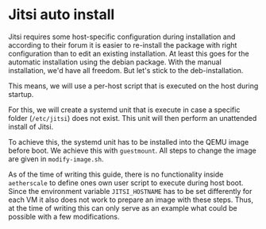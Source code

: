 Jitsi auto install
==================

Jitsi requires some host-specific configuration during installation and
according to their forum it is easier to re-install the package with right
configuration than to edit an existing installation.
At least this goes for the automatic installation using the debian package.
With the manual installation, we'd have all freedom. But let's stick to the
deb-installation.

This means, we will use a per-host script that is executed on the host
during startup.

For this, we will create a systemd unit that is execute in case a specific
folder (`/etc/jitsi`) does not exist. This unit will then perform an
unattended install of Jitsi.

To achieve this, the systemd unit has to be installed into the QEMU image
before boot. We achieve this with `guestmount`. All steps to change the image
are given in `modify-image.sh`.

As of the time of writing this guide, there is no functionality inside
`aetherscale` to define ones own user script to execute during host boot.
Since the environment variable `JITSI_HOSTNAME` has to be set differently
for each VM it also does not work to prepare an image with these steps. Thus,
at the time of writing this can only serve as an example what could be possible
with a few modifications.

